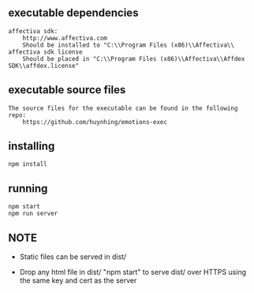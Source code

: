 ## executable dependencies
    affectiva sdk:
        http://www.affectiva.com
        Should be installed to "C:\\Program Files (x86)\\Affectiva\\
    affectiva sdk license
        Should be placed in "C:\\Program Files (x86)\\Affectiva\\Affdex SDK\\affdex.license"

## executable source files
    The source files for the executable can be found in the following repo:
        https://github.com/huynhing/emotions-exec

## installing

    npm install

## running

    npm start
    npm run server

NOTE
----
- Static files can be served in dist/

- Drop any html file in dist/ "npm start" to serve dist/ over HTTPS using the same key and cert as the server
